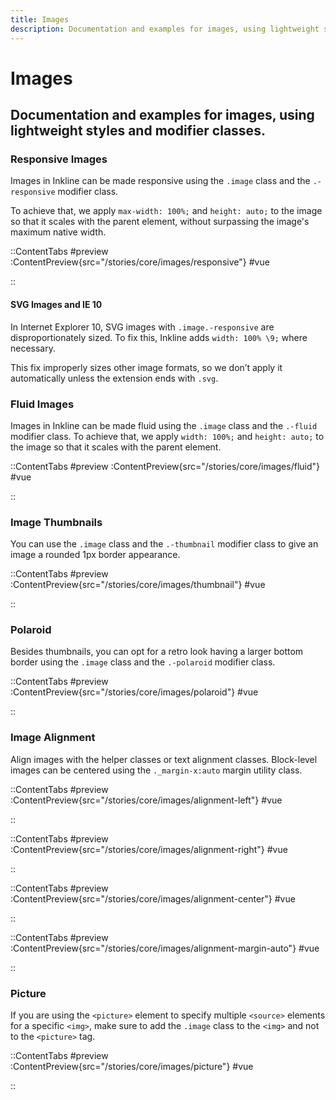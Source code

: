 ```yaml
---
title: Images
description: Documentation and examples for images, using lightweight styles and modifier classes.
---
```


# Images

## Documentation and examples for images, using lightweight styles and modifier classes.

### Responsive Images
Images in Inkline can be made responsive using the `.image` class and the `.-responsive` modifier class.

To achieve that, we apply `max-width: 100%;` and `height: auto;` to the image so that it scales with the parent element, without surpassing the image's maximum native width.

::ContentTabs
#preview
:ContentPreview{src="/stories/core/images/responsive"}
#vue
<!-- Autodocs{src="@inkline/inkline/stories/core/images/fluid.vue" lang="vue"} -->
::

#### SVG Images and IE 10
In Internet Explorer 10, SVG images with `.image.-responsive` are disproportionately sized. To fix this, Inkline adds `width: 100% \9;` where necessary.

This fix improperly sizes other image formats, so we don’t apply it automatically unless the extension ends with `.svg`.

### Fluid Images
Images in Inkline can be made fluid using the `.image` class and the `.-fluid` modifier class. To achieve that, we apply `width: 100%;` and `height: auto;` to the image so that it scales with the parent element.

::ContentTabs
#preview
:ContentPreview{src="/stories/core/images/fluid"}
#vue
<!-- Autodocs{src="@inkline/inkline/stories/core/images/fluid.vue" lang="vue"} -->
::


### Image Thumbnails
You can use the `.image` class and the `.-thumbnail` modifier class to give an image a rounded 1px border appearance.

::ContentTabs
#preview
:ContentPreview{src="/stories/core/images/thumbnail"}
#vue
<!-- Autodocs{src="@inkline/inkline/stories/core/images/thumbnail.vue" lang="vue"} -->
::

### Polaroid
Besides thumbnails, you can opt for a retro look having a larger bottom border using the `.image` class and the `.-polaroid` modifier class.

::ContentTabs
#preview
:ContentPreview{src="/stories/core/images/polaroid"}
#vue
<!-- Autodocs{src="@inkline/inkline/stories/core/images/polaroid.vue" lang="vue"} -->
::

### Image Alignment
Align images with the helper classes or text alignment classes. Block-level images can be centered using the `._margin-x:auto` margin utility class.

::ContentTabs
#preview
:ContentPreview{src="/stories/core/images/alignment-left"}
#vue
<!-- Autodocs{src="@inkline/inkline/stories/core/images/alignment-left.vue" lang="vue"} -->
::

::ContentTabs
#preview
:ContentPreview{src="/stories/core/images/alignment-right"}
#vue
<!-- Autodocs{src="@inkline/inkline/stories/core/images/alignment-right.vue" lang="vue"} -->
::

::ContentTabs
#preview
:ContentPreview{src="/stories/core/images/alignment-center"}
#vue
<!-- Autodocs{src="@inkline/inkline/stories/core/images/alignment-center.vue" lang="vue"} -->
::

::ContentTabs
#preview
:ContentPreview{src="/stories/core/images/alignment-margin-auto"}
#vue
<!-- Autodocs{src="@inkline/inkline/stories/core/images/alignment-margin-auto.vue" lang="vue"} -->
::

### Picture
If you are using the `<picture>` element to specify multiple `<source>` elements for a specific `<img>`, make sure to add
the `.image` class to the `<img>` and not to the `<picture>` tag.

::ContentTabs
#preview
:ContentPreview{src="/stories/core/images/picture"}
#vue
<!-- Autodocs{src="@inkline/inkline/stories/core/images/picture.vue" lang="vue"} -->
::
